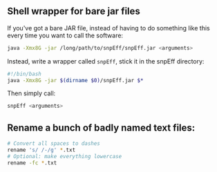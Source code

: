 ## Shell wrapper for bare jar files

If you've got a bare JAR file, instead of having to do something like this every time you want to call the software:

```bash
java -Xmx8G -jar /long/path/to/snpEff/snpEff.jar <arguments>
```

Instead, write a wrapper called `snpEff`, stick it in the snpEff directory:

```bash
#!/bin/bash
java -Xmx8G -jar $(dirname $0)/snpEff.jar $*
```

Then simply call:

```bash
snpEff <arguments>
```


## Rename a bunch of badly named text files:

```bash
# Convert all spaces to dashes
rename 's/ /-/g' *.txt
# Optional: make everything lowercase
rename -fc *.txt
```
